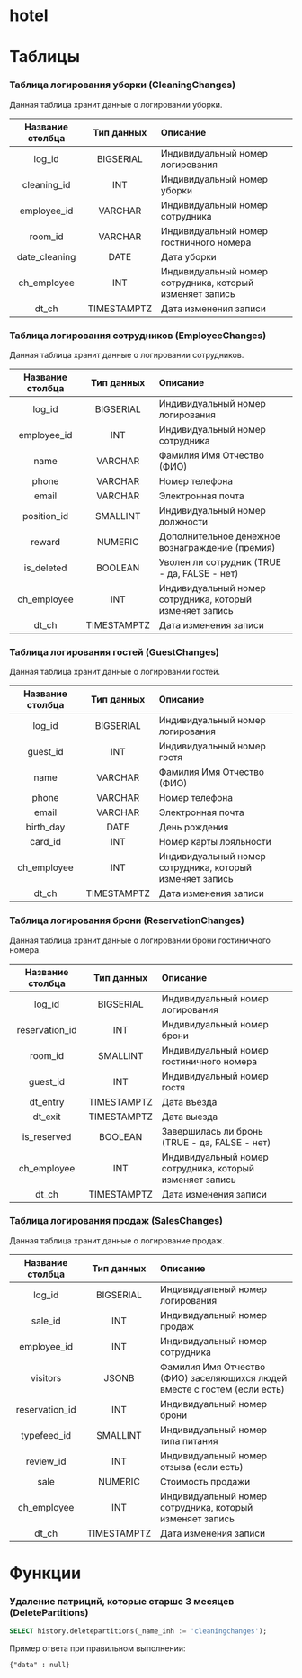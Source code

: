 # hotel



# Таблицы
### Таблица логирования уборки (CleaningChanges)
Данная таблица хранит данные о логировании уборки.  

| Название столбца | Тип данных  | Описание                                                 |
|:----------------:|:-----------:|:---------------------------------------------------------|
|      log_id      |  BIGSERIAL  | Индивидуальный номер логирования                         |
|   cleaning_id    |     INT     | Индивидуальный номер уборки                              |
|   employee_id    |   VARCHAR   | Индивидуальный номер сотрудника                          |
|     room_id      |   VARCHAR   | Индивидуальный номер гостничного номера                  |
|  date_cleaning   |    DATE     | Дата уборки                                              |
|   ch_employee    |     INT     | Индивидуальный номер сотрудника, который изменяет запись |
|      dt_ch       | TIMESTAMPTZ | Дата изменения записи                                    |

### Таблица логирования сотрудников (EmployeeChanges)
Данная таблица хранит данные о логировании сотрудников.  

| Название столбца | Тип данных  | Описание                                                 |
|:----------------:|:-----------:|:---------------------------------------------------------|
|      log_id      |  BIGSERIAL  | Индивидуальный номер логирования                         |
|   employee_id    |     INT     | Индивидуальный номер сотрудника                          |
|       name       |   VARCHAR   | Фамилия Имя Отчество (ФИО)                               |
|      phone       |   VARCHAR   | Номер телефона                                           |
|      email       |   VARCHAR   | Электронная почта                                        |
|   position_id    |  SMALLINT   | Индивидуальный номер должности                           |
|      reward      |   NUMERIC   | Дополнительное денежное вознаграждение (премия)          |
|    is_deleted    |   BOOLEAN   | Уволен ли сотрудник (TRUE - да, FALSE - нет)             |
|   ch_employee    |     INT     | Индивидуальный номер сотрудника, который изменяет запись |
|      dt_ch       | TIMESTAMPTZ | Дата изменения записи                                    |

### Таблица логирования гостей (GuestChanges)
Данная таблица хранит данные о логировании гостей.    

| Название столбца | Тип данных  | Описание                                                 |
|:----------------:|:-----------:|:---------------------------------------------------------|
|      log_id      |  BIGSERIAL  | Индивидуальный номер логирования                         |
|     guest_id     |     INT     | Индивидуальный номер гостя                               |
|       name       |   VARCHAR   | Фамилия Имя Отчество (ФИО)                               |
|      phone       |   VARCHAR   | Номер телефона                                           |
|      email       |   VARCHAR   | Электронная почта                                        |
|    birth_day     |    DATE     | День рождения                                            |
|     card_id      |     INT     | Номер карты лояльности                                   |
|   ch_employee    |     INT     | Индивидуальный номер сотрудника, который изменяет запись |
|      dt_ch       | TIMESTAMPTZ | Дата изменения записи                                    |

### Таблица логирования брони (ReservationChanges)
Данная таблица хранит данные о логировании брони гостиничного номера.  

| Название столбца | Тип данных  | Описание                                                 |
|:----------------:|:-----------:|:---------------------------------------------------------|
|      log_id      |  BIGSERIAL  | Индивидуальный номер логирования                         |
|  reservation_id  |     INT     | Индивидуальный номер брони                               |
|     room_id      |  SMALLINT   | Индивидуальный номер гостиничного номера                 |
|     guest_id     |     INT     | Индивидуальный номер гостя                               |
|     dt_entry     | TIMESTAMPTZ | Дата въезда                                              |
|     dt_exit      | TIMESTAMPTZ | Дата выезда                                              |
|   is_reserved    |   BOOLEAN   | Завершилась ли бронь (TRUE - да, FALSE - нет)            |
|   ch_employee    |     INT     | Индивидуальный номер сотрудника, который изменяет запись |
|      dt_ch       | TIMESTAMPTZ | Дата изменения записи                                    |

### Таблица логирования продаж (SalesChanges)
Данная таблица хранит данные о логирование продаж.  

| Название столбца | Тип данных  | Описание                                                                  |
|:----------------:|:-----------:|:--------------------------------------------------------------------------|
|      log_id      |  BIGSERIAL  | Индивидуальный номер логирования                                          |
|     sale_id      |     INT     | Индивидуальный номер продаж                                               |
|   employee_id    |     INT     | Индивидуальный номер сотрудника                                           |
|     visitors     |    JSONB    | Фамилия Имя Отчество (ФИО) заселяющихся людей вместе с гостем (если есть) |
|  reservation_id  |     INT     | Индивидуальный номер брони                                                |
|   typefeed_id    |  SMALLINT   | Индивидуальный номер типа питания                                         |
|    review_id     |     INT     | Индивидуальный номер отзыва (если есть)                                   |
|       sale       |   NUMERIC   | Стоимость продажи                                                         |
|   ch_employee    |     INT     | Индивидуальный номер сотрудника, который изменяет запись                  |
|      dt_ch       | TIMESTAMPTZ | Дата изменения записи                                                     |

# Функции
### Удаление патриций, которые старше 3 месяцев (DeletePartitions)
```sql
SELECT history.deletepartitions(_name_inh := 'cleaningchanges');
```
Пример ответа при правильном выполнении:
```jsonb
{"data" : null}
```
